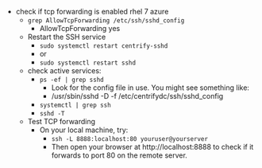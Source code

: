 - check if tcp forwarding is enabled rhel 7 azure
  - `grep AllowTcpForwarding /etc/ssh/sshd_config`
    - AllowTcpForwarding yes
  - Restart the SSH service
    - `sudo systemctl restart centrify-sshd`
    - or
    - `sudo systemctl restart sshd`
  - check active services:
    - `ps -ef | grep sshd`
      - Look for the config file in use. You might see something like:
      - /usr/sbin/sshd -D -f /etc/centrifydc/ssh/sshd_config
    - `systemctl | grep ssh`
    - `sshd -T`
  - Test TCP forwarding
    - On your local machine, try:
      - `ssh -L 8888:localhost:80 youruser@yourserver`
      - Then open your browser at http://localhost:8888 to check if it forwards to port 80 on the remote server.
